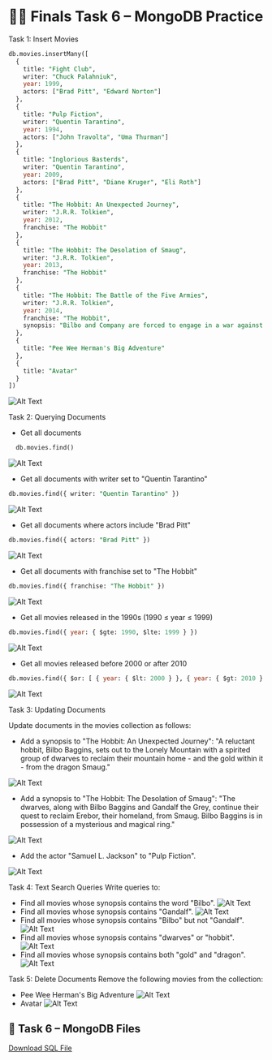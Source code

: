 # 👨‍💻 Finals Task 6 – MongoDB Practice

Task 1: Insert Movies

```sql
db.movies.insertMany([
  {
    title: "Fight Club",
    writer: "Chuck Palahniuk",
    year: 1999,
    actors: ["Brad Pitt", "Edward Norton"]
  },
  {
    title: "Pulp Fiction",
    writer: "Quentin Tarantino",
    year: 1994,
    actors: ["John Travolta", "Uma Thurman"]
  },
  {
    title: "Inglorious Basterds",
    writer: "Quentin Tarantino",
    year: 2009,
    actors: ["Brad Pitt", "Diane Kruger", "Eli Roth"]
  },
  {
    title: "The Hobbit: An Unexpected Journey",
    writer: "J.R.R. Tolkien",
    year: 2012,
    franchise: "The Hobbit"
  },
  {
    title: "The Hobbit: The Desolation of Smaug",
    writer: "J.R.R. Tolkien",
    year: 2013,
    franchise: "The Hobbit"
  },
  {
    title: "The Hobbit: The Battle of the Five Armies",
    writer: "J.R.R. Tolkien",
    year: 2014,
    franchise: "The Hobbit",
    synopsis: "Bilbo and Company are forced to engage in a war against an array of combatants and keep the Lonely Mountain from falling into the hands of a rising darkness."
  },
  {
    title: "Pee Wee Herman's Big Adventure"
  },
  {
    title: "Avatar"
  }
])
```
![Alt Text](https://github.com/NaythanIsME/EDM-Portfolio/blob/main/Finals%20Task%205/Images/no1.png)

Task 2: Querying Documents

- Get all documents
```sql
  db.movies.find()
```
![Alt Text](https://github.com/NaythanIsME/EDM-Portfolio/blob/main/Finals%20Task%205/Images/no1.png)

- Get all documents with writer set to "Quentin Tarantino"
```sql
db.movies.find({ writer: "Quentin Tarantino" })
```
![Alt Text](https://github.com/NaythanIsME/EDM-Portfolio/blob/main/Finals%20Task%205/Images/no1.png)

- Get all documents where actors include "Brad Pitt"
```sql
db.movies.find({ actors: "Brad Pitt" })
```
![Alt Text](https://github.com/NaythanIsME/EDM-Portfolio/blob/main/Finals%20Task%205/Images/no1.png)

- Get all documents with franchise set to "The Hobbit"
```sql
db.movies.find({ franchise: "The Hobbit" })
```
![Alt Text](https://github.com/NaythanIsME/EDM-Portfolio/blob/main/Finals%20Task%205/Images/no1.png)

- Get all movies released in the 1990s (1990 ≤ year ≤ 1999)
```sql
db.movies.find({ year: { $gte: 1990, $lte: 1999 } })
```
![Alt Text](https://github.com/NaythanIsME/EDM-Portfolio/blob/main/Finals%20Task%205/Images/no1.png)

- Get all movies released before 2000 or after 2010
```sql
db.movies.find({ $or: [ { year: { $lt: 2000 } }, { year: { $gt: 2010 } } ] })
```
![Alt Text](https://github.com/NaythanIsME/EDM-Portfolio/blob/main/Finals%20Task%205/Images/no1.png)

Task 3: Updating Documents

Update documents in the movies collection as follows:

- Add a synopsis to "The Hobbit: An Unexpected Journey":
"A reluctant hobbit, Bilbo Baggins, sets out to the Lonely Mountain with a spirited group of dwarves to reclaim their mountain home - and the gold within it - from the dragon Smaug."

![Alt Text](https://github.com/NaythanIsME/EDM-Portfolio/blob/main/Finals%20Task%205/Images/no1.png)

- Add a synopsis to "The Hobbit: The Desolation of Smaug":
"The dwarves, along with Bilbo Baggins and Gandalf the Grey, continue their quest to reclaim Erebor, their homeland, from Smaug. Bilbo Baggins is in possession of a mysterious and magical ring."

![Alt Text](https://github.com/NaythanIsME/EDM-Portfolio/blob/main/Finals%20Task%205/Images/no1.png)

- Add the actor "Samuel L. Jackson" to "Pulp Fiction".

![Alt Text](https://github.com/NaythanIsME/EDM-Portfolio/blob/main/Finals%20Task%205/Images/no1.png)

Task 4: Text Search Queries
Write queries to:

- Find all movies whose synopsis contains the word "Bilbo".
![Alt Text](https://github.com/NaythanIsME/EDM-Portfolio/blob/main/Finals%20Task%205/Images/no1.png)
- Find all movies whose synopsis contains "Gandalf".
![Alt Text](https://github.com/NaythanIsME/EDM-Portfolio/blob/main/Finals%20Task%205/Images/no1.png)
- Find all movies whose synopsis contains "Bilbo" but not "Gandalf".
![Alt Text](https://github.com/NaythanIsME/EDM-Portfolio/blob/main/Finals%20Task%205/Images/no1.png)
- Find all movies whose synopsis contains "dwarves" or "hobbit".
![Alt Text](https://github.com/NaythanIsME/EDM-Portfolio/blob/main/Finals%20Task%205/Images/no1.png)
- Find all movies whose synopsis contains both "gold" and "dragon".
![Alt Text](https://github.com/NaythanIsME/EDM-Portfolio/blob/main/Finals%20Task%205/Images/no1.png)

Task 5: Delete Documents
Remove the following movies from the collection:
- Pee Wee Herman's Big Adventure
![Alt Text](https://github.com/NaythanIsME/EDM-Portfolio/blob/main/Finals%20Task%205/Images/no1.png)
- Avatar
![Alt Text](https://github.com/NaythanIsME/EDM-Portfolio/blob/main/Finals%20Task%205/Images/no1.png)

## 📄 Task 6 – MongoDB Files

[Download SQL File](https://github.com/NaythanIsME/EDM-Portfolio/blob/main/Finals%20Task%205/Files/ft5.sql)
